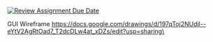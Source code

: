 [![Review Assignment Due Date](https://classroom.github.com/assets/deadline-readme-button-22041afd0340ce965d47ae6ef1cefeee28c7c493a6346c4f15d667ab976d596c.svg)](https://classroom.github.com/a/cqB80aKZ)

GUI Wireframe
https://docs.google.com/drawings/d/197qToj2NUdjl--eYtV2AgRtOad7_T2dcDLw4at_xDZs/edit?usp=sharing\
